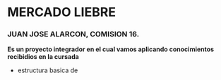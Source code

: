 # MERCADO LIEBRE

### JUAN JOSE ALARCON, COMISION 16.

**Es un proyecto integrador en el cual vamos aplicando conocimientos recibidios en la cursada**

- estructura basica de